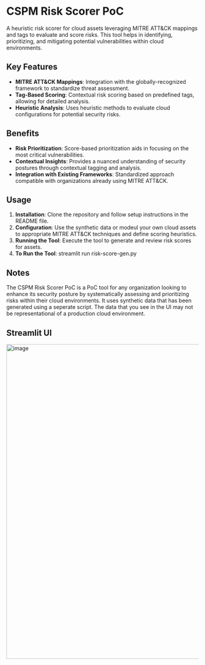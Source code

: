 # CSPM Risk Scorer PoC

A heuristic risk scorer for cloud assets leveraging MITRE ATT&CK mappings and tags to evaluate and score risks. This tool helps in identifying, prioritizing, and mitigating potential vulnerabilities within cloud environments.

## Key Features
- **MITRE ATT&CK Mappings**: Integration with the globally-recognized framework to standardize threat assessment.
- **Tag-Based Scoring**: Contextual risk scoring based on predefined tags, allowing for detailed analysis.
- **Heuristic Analysis**: Uses heuristic methods to evaluate cloud configurations for potential security risks.

## Benefits
- **Risk Prioritization**: Score-based prioritization aids in focusing on the most critical vulnerabilities.
- **Contextual Insights**: Provides a nuanced understanding of security postures through contextual tagging and analysis.
- **Integration with Existing Frameworks**: Standardized approach compatible with organizations already using MITRE ATT&CK.

## Usage
1. **Installation**: Clone the repository and follow setup instructions in the README file.
2. **Configuration**: Use the synthetic data or modeul your own cloud assets to appropriate MITRE ATT&CK techniques and define scoring heuristics.
3. **Running the Tool**: Execute the tool to generate and review risk scores for assets.
4. **To Run the Tool**: streamlit run risk-score-gen.py

## Notes
The CSPM Risk Scorer PoC is a PoC tool for any organization looking to enhance its security posture by systematically assessing and prioritizing risks within their cloud environments. It uses synthetic data that has been generated using a seperate script. The data that you see in the UI may not be representational of a production cloud environment. 

## Streamlit UI

<img width="823" alt="image" src="https://github.com/samvas-codes/cspm-risk-scorer-poc/assets/110348148/a4ab3928-386c-4a61-a224-e6aa224c5cd9">
